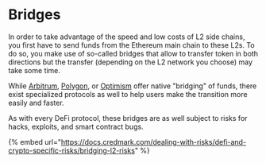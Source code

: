 # Bridges

In order to take advantage of the speed and low costs of L2 side chains, you first have to send funds from the Ethereum main chain to these L2s. To do so, you make use of so-called bridges that allow to transfer token in both directions but the transfer (depending on the L2 network you choose) may take some time.&#x20;

While [Arbitrum](https://bridge.arbitrum.io), [Polygon](https://wallet.polygon.technology/login?next=%2Fbridge), or [Optimism](https://app.optimism.io/bridge) offer native "bridging" of funds, there exist specialized protocols as well to help users make the transition more easily and faster.

As with every DeFi protocol, these bridges are as well subject to risks for hacks, exploits, and smart contract bugs.

{% embed url="https://docs.credmark.com/dealing-with-risks/defi-and-crypto-specific-risks/bridging-l2-risks" %}
